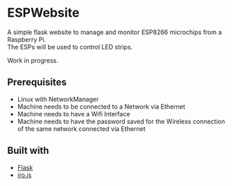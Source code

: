 # ESPWebsite
A simple flask website to manage and monitor ESP8266 microchips from a Raspberry Pi.\
The ESPs will be used to control LED strips.

Work in progress.

## Prerequisites
- Linux with NetworkManager
- Machine needs to be connected to a Network via Ethernet
- Machine needs to have a Wifi Interface
- Machine needs to have the password saved for the Wireless connection of the same network connected via Ethernet

## Built with
- [Flask](https://flask.palletsprojects.com/)
- [iro.js](https://iro.js.org/)
